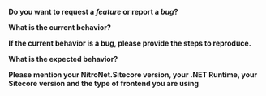 **Do you want to request a *feature* or report a *bug*?**

**What is the current behavior?**

**If the current behavior is a bug, please provide the steps to reproduce.**

**What is the expected behavior?**

**Please mention your NitroNet.Sitecore version, your .NET Runtime, your Sitecore version and the type of frontend you are using**
